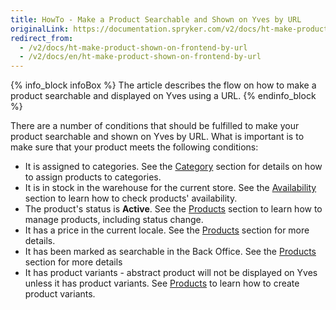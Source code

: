 ```yaml
---
title: HowTo - Make a Product Searchable and Shown on Yves by URL
originalLink: https://documentation.spryker.com/v2/docs/ht-make-product-shown-on-frontend-by-url
redirect_from:
  - /v2/docs/ht-make-product-shown-on-frontend-by-url
  - /v2/docs/en/ht-make-product-shown-on-frontend-by-url
---
```


{% info_block infoBox %}
The article describes the flow on how to make a product searchable and displayed on Yves using a URL.
{% endinfo_block %}

There are a number of conditions that should be fulfilled to make your product searchable and shown on Yves by URL. What is important is to make sure that your product meets the following conditions:

* It is assigned to categories. See the [Category](/docs/scos/dev/user-guides/201903.0/back-office-user-guide/category/assigning-products-to-categories.html) section for details on how to assign products to categories.
* It is in stock in the warehouse for the current store. See the [Availability](/docs/scos/dev/user-guides/201903.0/back-office-user-guide/products/availability/managing-products-availability.html) section to learn how to check products' availability.
* The product's status is **Active**. See the [Products](https://documentation.spryker.com/v2/docs/managing-products#activating-a-product) section to learn how to manage products, including status change.
* It has a price in the current locale. See the [Products](/docs/scos/dev/user-guides/201903.0/back-office-user-guide/products/products/managing-products/managing-products.html) section for more details.
* It has been marked as searchable in the Back Office. See the [Products](/docs/scos/dev/user-guides/201903.0/back-office-user-guide/products/products/references/concrete-product-reference-information.html) section for more details
* It has product variants - abstract product will not be displayed on Yves unless it has product variants. See [Products](/docs/scos/dev/user-guides/201903.0/back-office-user-guide/products/products/concrete-products/creating-a-product-variant.html) to learn how to create product variants.
